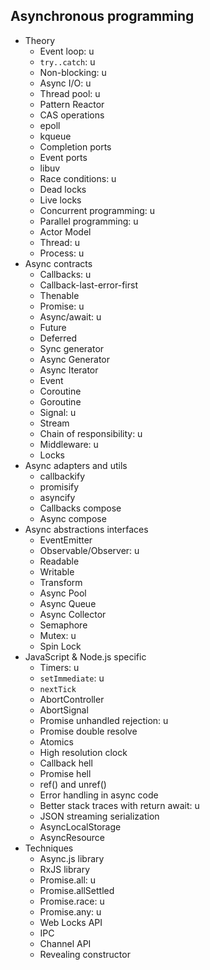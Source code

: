 ## Asynchronous programming

- Theory
  - Event loop: u
  - `try..catch`: u
  - Non-blocking: u
  - Async I/O: u
  - Thread pool: u
  - Pattern Reactor
  - CAS operations
  - epoll
  - kqueue
  - Completion ports
  - Event ports
  - libuv
  - Race conditions: u
  - Dead locks
  - Live locks
  - Concurrent programming: u
  - Parallel programming: u
  - Actor Model
  - Thread: u
  - Process: u
- Async contracts
  - Callbacks: u
  - Callback-last-error-first
  - Thenable
  - Promise: u
  - Async/await: u
  - Future
  - Deferred
  - Sync generator
  - Async Generator
  - Async Iterator
  - Event
  - Coroutine
  - Goroutine
  - Signal: u
  - Stream
  - Chain of responsibility: u
  - Middleware: u
  - Locks
- Async adapters and utils
  - callbackify
  - promisify
  - asyncify
  - Callbacks compose
  - Async compose
- Async abstractions interfaces
  - EventEmitter
  - Observable/Observer: u
  - Readable
  - Writable
  - Transform
  - Async Pool
  - Async Queue
  - Async Collector
  - Semaphore
  - Mutex: u
  - Spin Lock
- JavaScript & Node.js specific
  - Timers: u
  - `setImmediate`: u
  - `nextTick`
  - AbortController
  - AbortSignal
  - Promise unhandled rejection: u
  - Promise double resolve
  - Atomics
  - High resolution clock
  - Callback hell
  - Promise hell
  - ref() and unref()
  - Error handling in async code
  - Better stack traces with return await: u
  - JSON streaming serialization
  - AsyncLocalStorage
  - AsyncResource
- Techniques
  - Async.js library
  - RxJS library
  - Promise.all: u
  - Promise.allSettled
  - Promise.race: u
  - Promise.any: u
  - Web Locks API
  - IPC
  - Channel API
  - Revealing constructor
